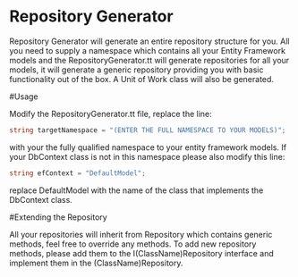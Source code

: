 # Repository Generator

Repository Generator will generate an entire repository structure for you. All you need to supply a namespace which contains all your Entity Framework models and the RepositoryGenerator.tt will generate repositories for all your models, it will generate a generic repository providing you with basic functionality out of the box. A Unit of Work class will also be generated.

#Usage

Modify the RepositoryGenerator.tt file, replace the line:

```csharp
string targetNamespace = "(ENTER THE FULL NAMESPACE TO YOUR MODELS)";
```

with your the fully qualified namespace to your entity framework models. If your DbContext class
is not in this namespace please also modify this line:

```csharp
string efContext = "DefaultModel";
```

replace DefaultModel with the name of the class that implements the DbContext class.

#Extending the Repository

All your repositories will inherit from Repository<T> which contains generic methods, feel free
to override any methods. To add new repository methods, please add them to the I(ClassName)Repository
interface and implement them in the (ClassName)Repository.
